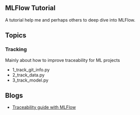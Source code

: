 
## MLFlow Tutorial

A tutorial help me and perhaps others to deep dive into MLFlow.

## Topics

### Tracking
Mainly about how to improve traceability for ML projects
- 1_track_git_info.py
- 2_track_data.py
- 3_track_model.py

## Blogs
- [Traceability guide with MLFlow](https://medium.com/@haonan.liu.edu/traceability-guide-with-mlflow-7fc998591a90)
